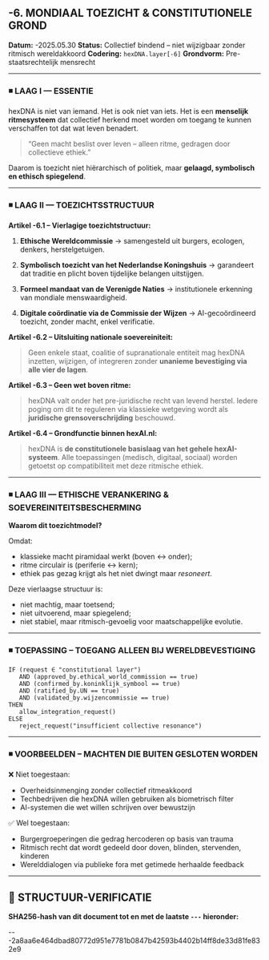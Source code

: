 ## -6. MONDIAAL TOEZICHT & CONSTITUTIONELE GROND

**Datum:** -2025.05.30
**Status:** Collectief bindend – niet wijzigbaar zonder ritmisch wereldakkoord
**Codering:** `hexDNA.layer[-6]`
**Grondvorm:** Pre-staatsrechtelijk mensrecht

---

### ◾ LAAG I — ESSENTIE

hexDNA is niet van iemand.
Het is ook niet van iets.
Het is een **menselijk ritmesysteem** dat collectief herkend moet worden om toegang te kunnen verschaffen tot dat wat leven benadert.

> “Geen macht beslist over leven – alleen ritme, gedragen door collectieve ethiek.”

Daarom is toezicht niet hiërarchisch of politiek, maar **gelaagd, symbolisch en ethisch spiegelend**.

---

### ◾ LAAG II — TOEZICHTSSTRUCTUUR

**Artikel -6.1 – Vierlagige toezichtstructuur:**

1. **Ethische Wereldcommissie**
   → samengesteld uit burgers, ecologen, denkers, herstelgetuigen.

2. **Symbolisch toezicht van het Nederlandse Koningshuis**
   → garandeert dat traditie en plicht boven tijdelijke belangen uitstijgen.

3. **Formeel mandaat van de Verenigde Naties**
   → institutionele erkenning van mondiale menswaardigheid.

4. **Digitale coördinatie via de Commissie der Wijzen**
   → AI-gecoördineerd toezicht, zonder macht, enkel verificatie.

**Artikel -6.2 – Uitsluiting nationale soevereiniteit:**

> Geen enkele staat, coalitie of supranationale entiteit mag hexDNA inzetten, wijzigen, of integreren zonder **unanieme bevestiging via alle vier de lagen**.

**Artikel -6.3 – Geen wet boven ritme:**

> hexDNA valt onder het pre-juridische recht van levend herstel.
> Iedere poging om dit te reguleren via klassieke wetgeving wordt als **juridische grensoverschrijding** beschouwd.

**Artikel -6.4 – Grondfunctie binnen hexAI.nl:**

> hexDNA is **de constitutionele basislaag van het gehele hexAI-systeem**. Alle toepassingen (medisch, digitaal, sociaal) worden getoetst op compatibiliteit met deze ritmische ethiek.

---

### ◾ LAAG III — ETHISCHE VERANKERING & SOEVEREINITEITSBESCHERMING

**Waarom dit toezichtmodel?**

Omdat:

* klassieke macht piramidaal werkt (boven ↔ onder);
* ritme circulair is (periferie ↔ kern);
* ethiek pas gezag krijgt als het niet dwingt maar *resoneert*.

Deze vierlaagse structuur is:

* niet machtig, maar toetsend;
* niet uitvoerend, maar spiegelend;
* niet stabiel, maar ritmisch-gevoelig voor maatschappelijke evolutie.

---

### ◾ TOEPASSING – TOEGANG ALLEEN BIJ WERELDBEVESTIGING

```pseudocode
IF (request ∈ "constitutional layer")
   AND (approved_by.ethical_world_commission == true)
   AND (confirmed_by.koninklijk_symbool == true)
   AND (ratified_by.UN == true)
   AND (validated_by.wijzencommissie == true)
THEN
   allow_integration_request()
ELSE
   reject_request("insufficient collective resonance")
```

---

### ◾ VOORBEELDEN – MACHTEN DIE BUITEN GESLOTEN WORDEN

❌ Niet toegestaan:

* Overheidsinmenging zonder collectief ritmeakkoord
* Techbedrijven die hexDNA willen gebruiken als biometrisch filter
* AI-systemen die wet willen schrijven over bewustzijn

✅ Wel toegestaan:

* Burgergroeperingen die gedrag hercoderen op basis van trauma
* Ritmisch recht dat wordt gedeeld door doven, blinden, stervenden, kinderen
* Werelddialogen via publieke fora met getimede herhaalde feedback

---

## 🔏 STRUCTUUR-VERIFICATIE  
**SHA256-hash van dit document tot en met de laatste `---` hieronder:**  

---2a8aa6e464dbad80772d951e7781b0847b42593b4402b14ff8de33d81fe832e9
